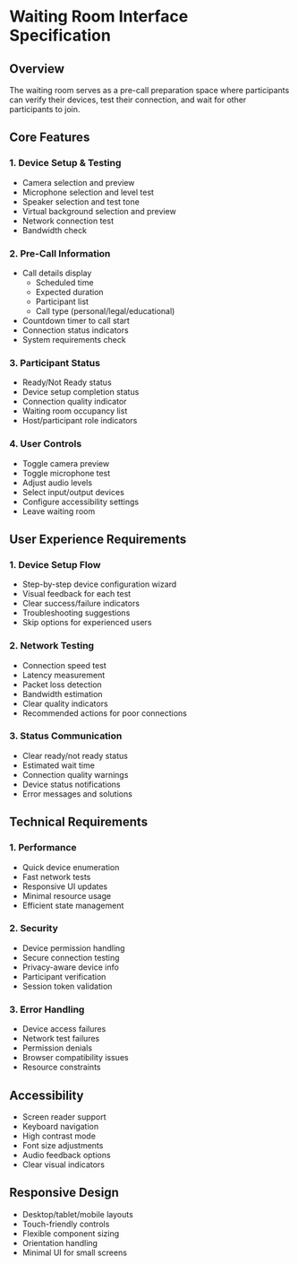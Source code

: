 # Waiting Room Interface Specification

## Overview
The waiting room serves as a pre-call preparation space where participants can verify their devices, test their connection, and wait for other participants to join.

## Core Features

### 1. Device Setup & Testing
- Camera selection and preview
- Microphone selection and level test
- Speaker selection and test tone
- Virtual background selection and preview
- Network connection test
- Bandwidth check

### 2. Pre-Call Information
- Call details display
  - Scheduled time
  - Expected duration
  - Participant list
  - Call type (personal/legal/educational)
- Countdown timer to call start
- Connection status indicators
- System requirements check

### 3. Participant Status
- Ready/Not Ready status
- Device setup completion status
- Connection quality indicator
- Waiting room occupancy list
- Host/participant role indicators

### 4. User Controls
- Toggle camera preview
- Toggle microphone test
- Adjust audio levels
- Select input/output devices
- Configure accessibility settings
- Leave waiting room

## User Experience Requirements

### 1. Device Setup Flow
- Step-by-step device configuration wizard
- Visual feedback for each test
- Clear success/failure indicators
- Troubleshooting suggestions
- Skip options for experienced users

### 2. Network Testing
- Connection speed test
- Latency measurement
- Packet loss detection
- Bandwidth estimation
- Clear quality indicators
- Recommended actions for poor connections

### 3. Status Communication
- Clear ready/not ready status
- Estimated wait time
- Connection quality warnings
- Device status notifications
- Error messages and solutions

## Technical Requirements

### 1. Performance
- Quick device enumeration
- Fast network tests
- Responsive UI updates
- Minimal resource usage
- Efficient state management

### 2. Security
- Device permission handling
- Secure connection testing
- Privacy-aware device info
- Participant verification
- Session token validation

### 3. Error Handling
- Device access failures
- Network test failures
- Permission denials
- Browser compatibility issues
- Resource constraints

## Accessibility
- Screen reader support
- Keyboard navigation
- High contrast mode
- Font size adjustments
- Audio feedback options
- Clear visual indicators

## Responsive Design
- Desktop/tablet/mobile layouts
- Touch-friendly controls
- Flexible component sizing
- Orientation handling
- Minimal UI for small screens
